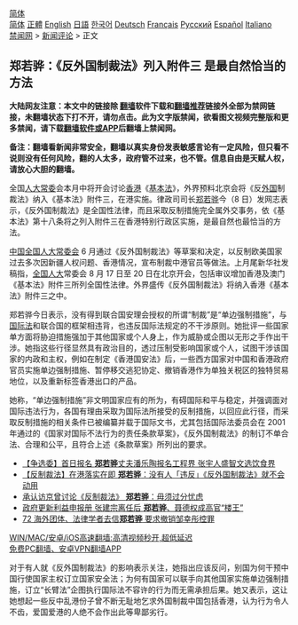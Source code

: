  <!-- 面包屑导航 --> <div class="breadcrumb"><!-- GTranslate: https://gtranslate.io/ -->  <div class="switcher notranslate">  <div class="selected">  <a href="#" onclick="return false;"> 简体</a>  </div>  <div class="option">  <a href="https://www.bannedbook.org" onclick="doGTranslate('zh-CN|zh-CN');jQuery('div.switcher div.selected a').html(jQuery(this).html());return false;" title="简体中文" class="nturl selected"> 简体</a>  <a href="https://www.bannedbook.org/zh-tw/" onclick="doGTranslate('zh-CN|zh-TW');jQuery('div.switcher div.selected a').html(jQuery(this).html());return false;" title="繁體中文" class="nturl"> 正體</a>  <a href="https://www.bannedbook.org/en/" onclick="doGTranslate('zh-CN|en');jQuery('div.switcher div.selected a').html(jQuery(this).html());return false;" title="English" class="nturl"> English</a>  <a href="https://www.bannedbook.org/ja/" onclick="doGTranslate('zh-CN|ja');jQuery('div.switcher div.selected a').html(jQuery(this).html());return false;" title="日本語" class="nturl"> 日語</a>  <a href="https://www.bannedbook.org/ko/" onclick="doGTranslate('zh-CN|ko');jQuery('div.switcher div.selected a').html(jQuery(this).html());return false;" title="한국어" class="nturl"> 한국어</a>  <a href="https://www.bannedbook.org/de/" onclick="doGTranslate('zh-CN|de');jQuery('div.switcher div.selected a').html(jQuery(this).html());return false;" title="Deutsch" class="nturl"> Deutsch</a>  <a href="https://www.bannedbook.org/fr/" onclick="doGTranslate('zh-CN|fr');jQuery('div.switcher div.selected a').html(jQuery(this).html());return false;" title="Français" class="nturl"> Français</a>  <a href="https://www.bannedbook.org/ru/" onclick="doGTranslate('zh-CN|ru');jQuery('div.switcher div.selected a').html(jQuery(this).html());return false;" title="Русский" class="nturl"> Русский</a>  <a href="https://www.bannedbook.org/es/" onclick="doGTranslate('zh-CN|es');jQuery('div.switcher div.selected a').html(jQuery(this).html());return false;" title="Español" class="nturl"> Español</a>  <a href="https://www.bannedbook.org/it/" onclick="doGTranslate('zh-CN|it');jQuery('div.switcher div.selected a').html(jQuery(this).html());return false;" title="Italiano" class="nturl"> Italiano</a>  </div>  </div>      <div class='breadcrumb-sub'><!-- Breadcrumb NavXT 6.3.0 --> <a href="https://www.bannedbook.org/" class="home">禁闻网</a> &gt; <a href="https://www.bannedbook.org/bnews/comments/" class="category">新闻评论</a> &gt; 正文</div></div><h2>郑若骅：《反外国制裁法》列入附件三 是最自然恰当的方法</h2> <p class="notice"><b>大陆网友注意：本文中的链接除 <a href="https://github.com/bannedbook/fanqiang" >翻墙</a>软件下载和<a href="https://github.com/killgcd/justmysocks/blob/master/README.md">翻墙推荐</a>链接外全部为禁网链接，未翻墙状态下打不开，请勿点击。此为文字版禁闻，欲看图文视频完整版和更多禁闻，请下载<a href="https://github.com/bannedbook/fanqiang">翻墙软件或APP</a>后翻墙上禁闻网。</p><p>备注：翻墙看新闻非常安全，翻墙以真实身份发表敏感言论有一定风险，但只看不说则没有任何风险，翻的人太多，政府管不过来，也不管。信息自由是天赋人权，请放心大胆的翻墙。</b></p>  <div class="entry">  <p>全国<a href="https://www.bannedbook.org/bnews/tag/%e4%ba%ba%e5%a4%a7%e5%b8%b8%e5%a7%94/" class="st_tag internal_tag" rel="tag" title="标签 人大常委 下的日志">人大常委</a>会本月中将开会讨论<a href="https://www.bannedbook.org/bnews/tag/%e9%a6%99%e6%b8%af/" class="st_tag internal_tag" rel="tag" title="标签 香港 下的日志">香港</a>《<a href="https://www.bannedbook.org/bnews/tag/%e5%9f%ba%e6%9c%ac%e6%b3%95/" class="st_tag internal_tag" rel="tag" title="标签 基本法 下的日志">基本法</a>》，外界预料北京会将《反<a href="https://www.bannedbook.org/bnews/tag/%e5%a4%96%e5%9b%bd/" class="st_tag internal_tag" rel="tag" title="标签 外国 下的日志">外国</a>制裁法》纳入《基本法》附件三，在港实施。律政司司长<a href="https://www.bannedbook.org/bnews/tag/%E9%83%91%E8%8B%A5%E9%AA%85/" class="st_tag internal_tag" rel="tag" title="标签 郑若骅 下的日志">郑若骅</a>今（8 日）发网志表示，《反外国制裁法》是全国性法律，而且采取反制措施完全属外交事务，依《基本法》第十八条将之列入附件三在香港特别行政区实施，是最自然也最恰当的方法。</p> <p><span class='wp_keywordlink_affiliate'><a href="https://www.bannedbook.org/" title="中国" target="_blank">中国</a></span><a href="https://www.bannedbook.org/bnews/tag/%e5%85%a8%e5%9b%bd%e4%ba%ba%e5%a4%a7%e5%b8%b8%e5%a7%94%e4%bc%9a/" class="st_tag internal_tag" rel="tag" title="标签 全国人大常委会 下的日志">全国人大常委会</a> 6 月通过《反外国制裁法》等草案和决定，以反制欧美国家过去多次因新疆人权问题、香港情况，宣布制裁中港官员等做法。上月尾新华社发稿指，<a href="https://www.bannedbook.org/bnews/tag/%E5%85%A8%E5%9B%BD%E4%BA%BA%E5%A4%A7/" class="st_tag internal_tag" rel="tag" title="标签 全国人大 下的日志">全国人大</a>常委会 8 月 17 日至 20 日在北京开会，包括审议增加香港及澳门《基本法》附件三所列全国性法律。外界盛传《反外国制裁法》将纳入香港《基本法》附件三之中。</p>  <p>郑若骅今日表示，没有得到联合国安理会授权的所谓“制裁”是“单边强制措施”，与<a href="https://www.bannedbook.org/bnews/tag/%E5%9B%BD%E9%99%85%E6%B3%95/" class="st_tag internal_tag" rel="tag" title="标签 国际法 下的日志">国际法</a>和联合国的框架相违背，也违反国际法规定的不干涉原则。她批评一些国家单方面将胁迫措施强加于其他国家或个人身上，作为威胁或企图以无形之手作出干涉。她指这些行径显然具有政治目的，透过压制受影响国家或个人，试图干涉该国家的内政和主权，例如在制定《香港国安法》后，一些西方国家对中国和香港政府官员实施单边强制措施、暂停移交逃犯协定、撤销香港作为单独关税区的独特贸易地位，以及重新标签香港出口的产品。</p> <p>她称，“单边强制措施”非文明国家应有的所为，有碍国际和平与稳定，并强调面对国际违法行为，各国有理由采取为国际法所接受的反制措施，以回应此行径，而采取反制措施的相关条件已被编纂并载于国际文书，尤其包括国际法委员会在 2001 年通过的《国家对国际不法行为的责任条款草案》，《反外国制裁法》的制订不单合法、合理和公平，且符合上述《条款草案》所列出的要求。</p>  <ul class='op-related-articles' title='相关阅读'> <li><a href='https://www.bannedbook.org/bnews/comments/20210806/1601412.html' target='_blank'>【争选委】首日报名 <b>郑若骅</b>丈夫潘乐陶报名工程界 张宇人盛智文选饮食界</a></li> <li><a href='https://www.bannedbook.org/bnews/headline/20210804/1600148.html' target='_blank'>【反制裁法】在港落实在即 <b>郑若骅</b>：没有人「违反」《反外国制裁法》就不会动用</a></li> <li><a href='https://www.bannedbook.org/bnews/comments/20210804/1599992.html' target='_blank'>承认访京曾讨论《反制裁法》 <b>郑若骅</b>：毋须过分忧虑</a></li> <li><a href='https://www.bannedbook.org/bnews/comments/20210724/1592963.html' target='_blank'>政府更新利益申报册 张建宗离任后 <b>郑若骅</b>、聂德权成高官“楼王”</a></li> <li><a href='https://www.bannedbook.org/bnews/comments/20210721/1591356.html' target='_blank'>72 海外团体、法律学者去信<b>郑若骅</b> 要求撤销邹幸彤控罪</a></li> </ul> <p class="texttj"> <a href="https://github.com/bannedbook/fanqiang/wiki/V2ray%E6%9C%BA%E5%9C%BA" target="_blank">WIN/MAC/安卓/iOS高速翻墙:高清视频秒开,超低延迟</a><br/> <a href="https://github.com/bannedbook/fanqiang/wiki/%E7%A6%81%E9%97%BB%E7%BD%91%E5%AE%89%E5%8D%93%E7%BF%BB%E5%A2%99%E6%96%B0%E9%97%BBAPP" target="_blank">免费PC翻墙、安卓VPN翻墙APP</a></p><p>对于有人就《反外国制裁法》的影响表示关注，她指出应该反问，别国为何干预中国行使国家主权订立国家安全法；为何有国家可以联手向其他国家实施单边强制措施，订立“长臂法”企图执行国际法不容许的行为而无需承担后果。她又表示，这让她想起一些反中乱港份子曾不断无耻地乞求外国制裁中国包括香港，认为行为令人不齿，爱国爱港的人绝不会作出此等卑鄙劣行。</p> <a name='sharetosocial'></a>  <div style="margin-bottom:5px;padding-bottom:5px;clear:both"> <div id="archive-pix-1" class="banner-ads"> <!-- AuctionX Display platform tag START --> <div id="26318x728x90x621x_ADSLOT2" clicktrack="%%CLICK_URL_ESC%%"></div> <!-- AuctionX Display platform tag END --> </div> <div id="archive-pix-2" class="banner-ads"> <!-- AuctionX Display platform tag START --> <div id="26315x300x250x621x_ADSLOT2" clicktrack="%%CLICK_URL_ESC%%"></div> <!-- AuctionX Display platform tag END --> </div> </div>  <div id="archive-pix-1" class="banner-ads"> <!-- AuctionX Display platform tag START --> <div id="26318x728x90x621x_ADSLOT3" clicktrack="%%CLICK_URL_ESC%%"></div> <!-- AuctionX Display platform tag END --> </div> </div><!--END ENTRY--> 
